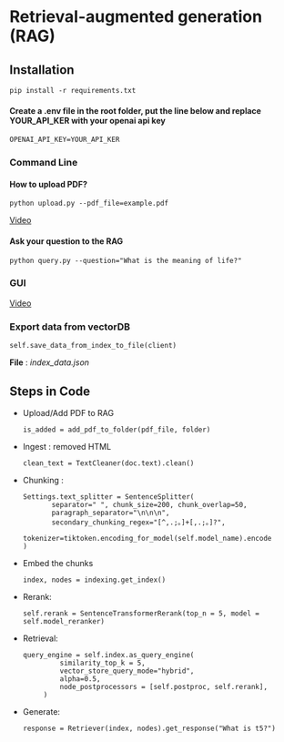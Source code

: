 # Retrieval-augmented generation (RAG)
## Installation
```pip install -r requirements.txt```

#### Create a .env file in the root folder, put the line below and replace YOUR_API_KER with your openai api key
```OPENAI_API_KEY=YOUR_API_KER```

### Command Line

#### How to upload PDF?

```python upload.py --pdf_file=example.pdf```

 [Video](https://youtu.be/z_Xjxqk8E4g)

#### Ask your question to the RAG

```python query.py --question="What is the meaning of life?"```

### GUI

[Video](www.google.com)


### Export data from vectorDB
```self.save_data_from_index_to_file(client)```  

**File** : *index_data.json*

## Steps in Code
- Upload/Add PDF to RAG

    ```is_added = add_pdf_to_folder(pdf_file, folder)```    

- Ingest : removed HTML

    ```clean_text = TextCleaner(doc.text).clean()```
- Chunking :
    ```
  Settings.text_splitter = SentenceSplitter(
           separator=" ", chunk_size=200, chunk_overlap=50,
           paragraph_separator="\n\n\n",
           secondary_chunking_regex="[^,.;。]+[,.;。]?",
           tokenizer=tiktoken.encoding_for_model(self.model_name).encode
  )
  ```
- Embed the chunks
  
  ```index, nodes = indexing.get_index()```

- Rerank:

    ```self.rerank = SentenceTransformerRerank(top_n = 5, model = self.model_reranker)```
 
- Retrieval:
   ```
  query_engine = self.index.as_query_engine(
            similarity_top_k = 5,
            vector_store_query_mode="hybrid",
            alpha=0.5,
            node_postprocessors = [self.postproc, self.rerank],
        )
  ```
- Generate:

    ```response = Retriever(index, nodes).get_response("What is t5?")```



  
  